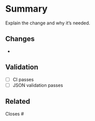 # Summary

Explain the change and why it’s needed.

## Changes
- 

## Validation

- [ ] CI passes
- [ ] JSON validation passes

## Related

Closes #<issue>